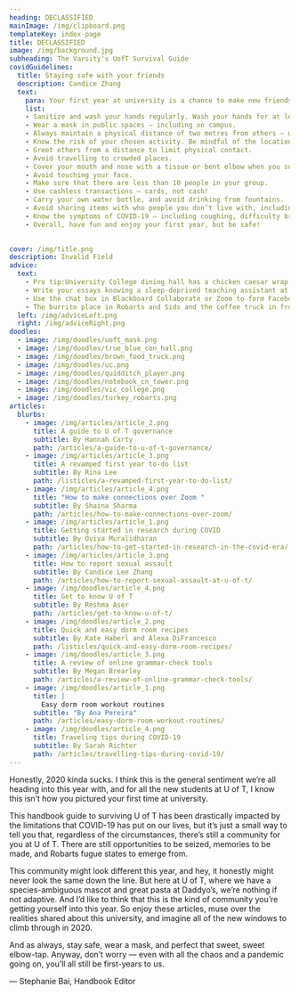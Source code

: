 ```yaml
---
heading: DECLASSIFIED
mainImage: /img/clipboard.png
templateKey: index-page
title: DECLASSIFIED
image: /img/background.jpg
subheading: The Varsity's UofT Survival Guide
covidGuidelines:
  title: Staying safe with your friends
  description: Candice Zhang
  text: 
    para: Your first year at university is a chance to make new friends and connections. Even though physical distancing guidelines have been relaxed in Ontario, we have to remember that a pandemic is still going on. This means implementing safety measures when hanging out with others. If you have recently planned to socialize with your peers or plan to in the future, remember to follow the advice provided below.
    list:
    - Sanitize and wash your hands regularly. Wash your hands for at least 20 seconds each time, and make sure to use soap and water.
    - Wear a mask in public spaces — including on campus.
    - Always maintain a physical distance of two metres from others — with or without a mask.
    - Know the risk of your chosen activity. Be mindful of the location, transportation, and crowd.
    - Greet others from a distance to limit physical contact.
    - Avoid travelling to crowded places. 
    - Cover your mouth and nose with a tissue or bent elbow when you sneeze or cough.
    - Avoid touching your face.
    - Make sure that there are less than 10 people in your group.
    - Use cashless transactions — cards, not cash!
    - Carry your own water bottle, and avoid drinking from fountains.  
    - Avoid sharing items with who people you don’t live with, including gym and sports equipment.
    - Know the symptoms of COVID-19 — including coughing, difficulty breathing, and fever —  and get tested if you feel sick.
    - Overall, have fun and enjoy your first year, but be safe!

  
cover: /img/title.png
description: Invalid Field
advice:
  text:
    - Pro tip:University College dining hall has a chicken caesar wrap that’s not on any menu. — Tahmeed
    - Write your essays knowing a sleep-deprived teaching assistant at 2:00 am has 10 minutes to get through it. — Ori
    - Use the chat box in Blackboard Collaborate or Zoom to form Facebook groups with your classmates! You’ll thank yourself later.— Jadine 
    - The burrito place in Robarts and Sids and the coffee truck in front of Robarts each have punch cards — get one. — Megan
  left: /img/adviceLeft.png
  right: /img/adviceRight.png
doodles:
  - image: /img/doodles/uoft_mask.png
  - image: /img/doodles/true_blue_con_hall.png
  - image: /img/doodles/brown_food_truck.png
  - image: /img/doodles/uc.png
  - image: /img/doodles/quidditch_player.png
  - image: /img/doodles/notebook_cn_tower.png
  - image: /img/doodles/vic_college.png
  - image: /img/doodles/turkey_robarts.png
articles:
  blurbs:
    - image: /img/articles/article_2.png
      title: A guide to U of T governance
      subtitle: By Hannah Carty
      path: /articles/a-guide-to-u-of-t-governance/
    - image: /img/articles/article_3.png
      title: A revamped first year to-do list
      subtitle: By Rina Lee
      path: /listicles/a-revamped-first-year-to-do-list/
    - image: /img/articles/article_4.png
      title: "How to make connections over Zoom "
      subtitle: By Shaina Sharma
      path: /articles/how-to-make-connections-over-zoom/
    - image: /img/articles/article_1.png
      title: Getting started in research during COVID
      subtitle: By Oviya Muralidharan
      path: /articles/how-to-get-started-in-research-in-the-covid-era/
    - image: /img/articles/article_3.png
      title: How to report sexual assault
      subtitle: By Candice Lee Zhang
      path: /articles/how-to-report-sexual-assault-at-u-of-t/
    - image: /img/doodles/article_4.png
      title: Get to know U of T
      subtitle: By Reshma Aser
      path: /articles/get-to-know-u-of-t/
    - image: /img/doodles/article_2.png
      title: Quick and easy dorm room recipes
      subtitle: By Kate Haberl and Alexa DiFrancesco
      path: /listicles/quick-and-easy-dorm-room-recipes/
    - image: /img/doodles/article_3.png
      title: A review of online grammar-check tools
      subtitle: By Megan Brearley
      path: /articles/a-review-of-online-grammar-check-tools/
    - image: /img/doodles/article_1.png
      title: |
        Easy dorm room workout routines
      subtitle: "By Ana Pereira"
      path: /articles/easy-dorm-room-workout-routines/
    - image: /img/doodles/article_4.png
      title: Traveling tips during COVID-19
      subtitle: By Sarah Richter
      path: /articles/travelling-tips-during-covid-19/
---
```


Honestly, 2020 kinda sucks. I think this is the general sentiment we’re all heading into this year with, and for all the new students at U of T, I know this isn’t how you pictured your first time at university. 

This handbook guide to surviving U of T has been drastically impacted by the limitations that COVID-19 has put on our lives, but it’s just a small way to tell you that, regardless of the circumstances, there’s still a community for you at U of T. There are still opportunities to be seized, memories to be made, and Robarts fugue states to emerge from. 

This community might look different this year, and hey, it honestly might never look the same down the line. But here at U of T, where we have a species-ambiguous mascot and great pasta at Daddyo’s, we’re nothing if not adaptive. And I’d like to think that this is the kind of community you’re getting yourself into this year. So enjoy these articles, muse over the realities shared about this university, and imagine all of the new windows to climb through in 2020. 

And as always, stay safe, wear a mask, and perfect that sweet, sweet elbow-tap. Anyway, don’t worry — even with all the chaos and a pandemic going on, you’ll all still be first-years to us. 

— Stephanie Bai, Handbook Editor
